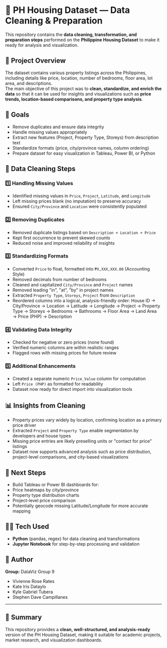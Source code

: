 # 🏡 PH Housing Dataset — Data Cleaning & Preparation

This repository contains the **data cleaning, transformation, and preparation steps** performed on the **Philippine Housing Dataset** to make it ready for analysis and visualization.

## 📑 Project Overview
The dataset contains various property listings across the Philippines, including details like price, location, number of bedrooms, floor area, lot area, and descriptions.  
The main objective of this project was to **clean, standardize, and enrich the data** so that it can be used for insights and visualizations such as **price trends, location-based comparisons, and property type analysis**.

## 🎯 Goals
- Remove duplicates and ensure data integrity  
- Handle missing values appropriately  
- Extract new features (Project, Property Type, Storeys) from description text  
- Standardize formats (price, city/province names, column ordering)  
- Prepare dataset for easy visualization in Tableau, Power BI, or Python  

## 🧹 Data Cleaning Steps
### 1️⃣ Handling Missing Values
- Identified missing values in `Price`, `Project`, `Latitude`, and `Longitude`
- Left missing prices blank (no imputation) to preserve accuracy
- Ensured `City/Province` and `Location` were consistently populated

### 2️⃣ Removing Duplicates
- Removed duplicate listings based on `Description + Location + Price`
- Kept first occurrence to prevent skewed counts
- Reduced noise and improved reliability of insights

### 3️⃣ Standardizing Formats
- Converted `Price` to float, formatted into `₱X,XXX,XXX.00` (Accounting Style)
- Removed decimals from number of bedrooms
- Cleaned and capitalized `City/Province` and `Project` names
- Removed leading "in", "at", "by" in project names
- Extracted `Property Type`, `Storeys`, `Project` from `Description`
- Reordered columns into a logical, analysis-friendly order: House ID → City/Province → Location → Latitude → Longitude →
Project → Property Type → Storeys → Bedrooms → Bathrooms →
Floor Area → Land Area → Price (PHP) → Description

### 4️⃣ Validating Data Integrity
- Checked for negative or zero prices (none found)
- Verified numeric columns are within realistic ranges
- Flagged rows with missing prices for future review

### 5️⃣ Additional Enhancements
- Created a separate numeric `Price_Value` column for computation
- Left `Price (PHP)` as formatted for readability
- Dataset now ready for direct import into visualization tools

## 📊 Insights from Cleaning
- Property prices vary widely by location, confirming location as a primary price driver
- Extracted `Project` and `Property Type` enable segmentation by developers and house types
- Missing price entries are likely preselling units or "contact for price" listings
- Dataset now supports advanced analysis such as price distribution, project-level comparisons, and city-based visualizations

## 🚀 Next Steps
- Build Tableau or Power BI dashboards for:
- Price heatmaps by city/province
- Property type distribution charts
- Project-level price comparison
- Potentially geocode missing Latitude/Longitude for more accurate mapping

## 🧑‍💻 Tech Used
- **Python** (pandas, regex) for data cleaning and transformations
- **Jupyter Notebook** for step-by-step processing and validation

## 👤 Author
**Group:** DataViz Group 9
- Vivienne Rose Rates
- Kate Iris Dataylo
- Kyle Gabriel Tubera
- Stephen Dave Campillanes

---

## 📌 Summary
This repository provides a **clean, well-structured, and analysis-ready** version of the PH Housing Dataset, making it suitable for academic projects, market research, and visualization dashboards.

